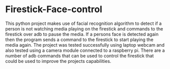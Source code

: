 # Firestick-Face-control
This python project makes use of facial recognition algorithm to detect if a person is not watching media playing on the firestick and commands to the firestick over adb to pause the media. If a persons face is detected again then the program sends a command to the firestick to start playing the media again. The project was tested successfully using laptop webcam and also tested using a camera module connected to a raspberry pi. There are a number of adb commands that can be used to control the firestick that could be used to improve the projects capabilities.

